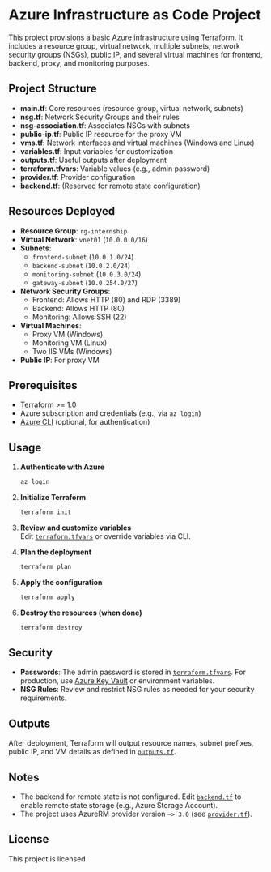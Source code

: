 # Azure Infrastructure as Code Project

This project provisions a basic Azure infrastructure using Terraform. It includes a resource group, virtual network, multiple subnets, network security groups (NSGs), public IP, and several virtual machines for frontend, backend, proxy, and monitoring purposes.

## Project Structure

- **main.tf**: Core resources (resource group, virtual network, subnets)
- **nsg.tf**: Network Security Groups and their rules
- **nsg-association.tf**: Associates NSGs with subnets
- **public-ip.tf**: Public IP resource for the proxy VM
- **vms.tf**: Network interfaces and virtual machines (Windows and Linux)
- **variables.tf**: Input variables for customization
- **outputs.tf**: Useful outputs after deployment
- **terraform.tfvars**: Variable values (e.g., admin password)
- **provider.tf**: Provider configuration
- **backend.tf**: (Reserved for remote state configuration)

## Resources Deployed

- **Resource Group**: `rg-internship`
- **Virtual Network**: `vnet01` (`10.0.0.0/16`)
- **Subnets**:
  - `frontend-subnet` (`10.0.1.0/24`)
  - `backend-subnet` (`10.0.2.0/24`)
  - `monitoring-subnet` (`10.0.3.0/24`)
  - `gateway-subnet` (`10.0.254.0/27`)
- **Network Security Groups**:
  - Frontend: Allows HTTP (80) and RDP (3389)
  - Backend: Allows HTTP (80)
  - Monitoring: Allows SSH (22)
- **Virtual Machines**:
  - Proxy VM (Windows)
  - Monitoring VM (Linux)
  - Two IIS VMs (Windows)
- **Public IP**: For proxy VM

## Prerequisites

- [Terraform](https://www.terraform.io/downloads.html) >= 1.0
- Azure subscription and credentials (e.g., via `az login`)
- [Azure CLI](https://docs.microsoft.com/en-us/cli/azure/install-azure-cli) (optional, for authentication)

## Usage

1. **Authenticate with Azure**

   ```sh
   az login
   ```

2. **Initialize Terraform**

   ```sh
   terraform init
   ```

3. **Review and customize variables**  
   Edit [`terraform.tfvars`](terraform.tfvars) or override variables via CLI.

4. **Plan the deployment**

   ```sh
   terraform plan
   ```

5. **Apply the configuration**

   ```sh
   terraform apply
   ```

6. **Destroy the resources (when done)**
   ```sh
   terraform destroy
   ```

## Security

- **Passwords**: The admin password is stored in [`terraform.tfvars`](terraform.tfvars). For production, use [Azure Key Vault](https://learn.microsoft.com/en-us/azure/key-vault/) or environment variables.
- **NSG Rules**: Review and restrict NSG rules as needed for your security requirements.

## Outputs

After deployment, Terraform will output resource names, subnet prefixes, public IP, and VM details as defined in [`outputs.tf`](outputs.tf).

## Notes

- The backend for remote state is not configured. Edit [`backend.tf`](backend.tf) to enable remote state storage (e.g., Azure Storage Account).
- The project uses AzureRM provider version `~> 3.0` (see [`provider.tf`](provider.tf)).

## License

This project is licensed
